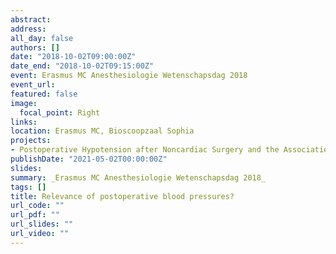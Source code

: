 ```yaml
---
abstract: 
address:
all_day: false
authors: []
date: "2018-10-02T09:00:00Z"
date_end: "2018-10-02T09:15:00Z"
event: Erasmus MC Anesthesiologie Wetenschapsdag 2018
event_url: 
featured: false
image:
  focal_point: Right
links:
location: Erasmus MC, Bioscoopzaal Sophia
projects:
- Postoperative Hypotension after Noncardiac Surgery and the Association with Myocardial Injury
publishDate: "2021-05-02T00:00:00Z"
slides: 
summary: _Erasmus MC Anesthesiologie Wetenschapsdag 2018_
tags: []
title: Relevance of postoperative blood pressures?
url_code: ""
url_pdf: ""
url_slides: ""
url_video: ""
---
```


